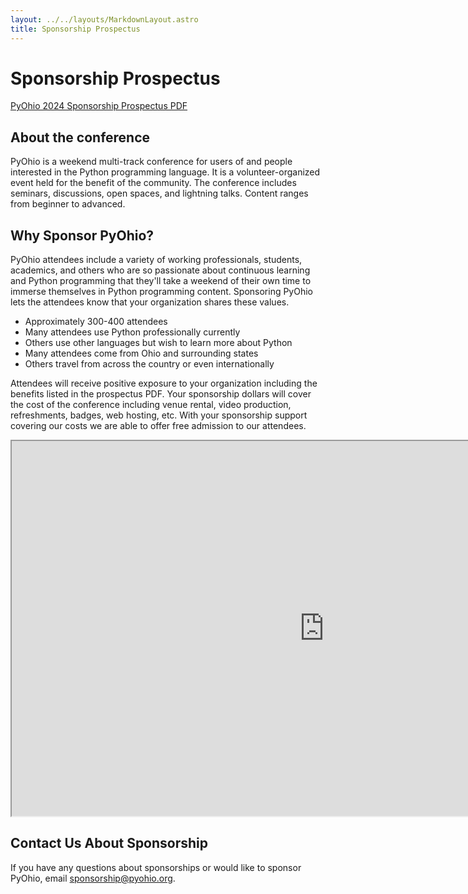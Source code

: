 ```yaml
---
layout: ../../layouts/MarkdownLayout.astro
title: Sponsorship Prospectus
---
```


# Sponsorship Prospectus

<a class="button" href="/2024/files/pyohio-2024-sponsorship-prospectus.pdf">PyOhio 2024 Sponsorship Prospectus PDF</a>

## About the conference

PyOhio is a weekend multi-track conference for users of and people interested in the Python programming language. It is a volunteer-organized event held for the benefit of the community. The conference includes seminars, discussions, open spaces, and lightning talks. Content ranges from beginner to advanced.

## Why Sponsor PyOhio?

PyOhio attendees include a variety of working professionals, students, academics, and others who are so passionate about continuous learning and Python programming that they'll take a weekend of their own time to immerse themselves in Python programming content. Sponsoring PyOhio lets the attendees know that your organization shares these values.

- Approximately 300-400 attendees
- Many attendees use Python professionally currently
- Others use other languages but wish to learn more about Python
- Many attendees come from Ohio and surrounding states
- Others travel from across the country or even internationally

Attendees will receive positive exposure to your organization including the benefits listed in the prospectus PDF. Your sponsorship dollars will cover the cost of the conference including venue rental, video production, refreshments, badges, web hosting, etc. With your sponsorship support covering our costs we are able to offer free admission to our attendees.

<iframe credentialless src="https://docs.google.com/viewer?embedded=true&url=https://www.pyohio.org/2024/files/pyohio-2024-sponsorship-prospectus.pdf" width="1000" height="600">Text</iframe>

## Contact Us About Sponsorship

If you have any questions about sponsorships or would like to sponsor PyOhio, email sponsorship@pyohio.org.
